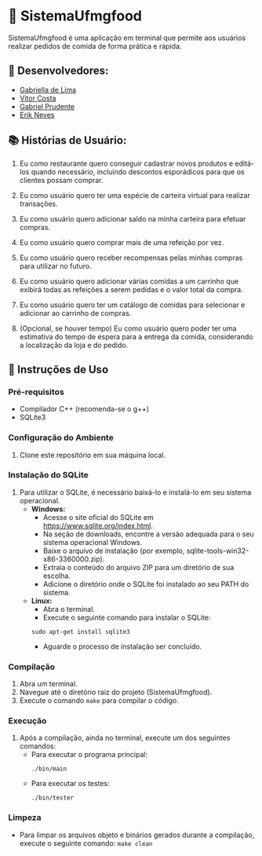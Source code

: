# 🍔 SistemaUfmgfood

SistemaUfmgfood é uma aplicação em terminal que permite aos usuários realizar pedidos de comida de forma prática e rápida.

## 🚀 Desenvolvedores:
- [Gabriella de Lima](https://github.com/hellolima)
- [Vitor Costa](https://github.com/vitorcosuta)
- [Gabriel Prudente](https://github.com/Gabrielzzz7)
- [Erik Neves](https://github.com/erikneves04)

## 📚 Histórias de Usuário:
1) Eu como restaurante quero conseguir cadastrar novos produtos e editá-los quando necessário, incluindo descontos esporádicos para que os clientes possam comprar.

2) Eu como usuário quero ter uma espécie de carteira virtual para realizar transações.

3) Eu como usuário quero adicionar saldo na minha carteira para efetuar compras.

4) Eu como usuário quero comprar mais de uma refeição por vez.

5) Eu como usuário quero receber recompensas pelas minhas compras para utilizar no futuro.

6) Eu como usuário quero adicionar várias comidas a um carrinho que exibirá todas as refeições a serem pedidas e o valor total da compra.

7) Eu como usuário quero ter um catálogo de comidas para selecionar e adicionar ao carrinho de compras.

9) (Opcional, se houver tempo) Eu como usuário quero poder ter uma estimativa do tempo de espera para a entrega da comida, considerando a localização da loja e do pedido.

## 📝 Instruções de Uso

### Pré-requisitos
- Compilador C++ (recomenda-se o g++)
- SQLite3

### Configuração do Ambiente
1. Clone este repositório em sua máquina local.

### Instalação do SQLite
1. Para utilizar o SQLite, é necessário baixá-lo e instalá-lo em seu sistema operacional.
   - **Windows:** 
     - Acesse o site oficial do SQLite em https://www.sqlite.org/index.html.
     - Na seção de downloads, encontre a versão adequada para o seu sistema operacional Windows.
     - Baixe o arquivo de instalação (por exemplo, sqlite-tools-win32-x86-3360000.zip).
     - Extraia o conteúdo do arquivo ZIP para um diretório de sua escolha.
     - Adicione o diretório onde o SQLite foi instalado ao seu PATH do sistema.
   - **Linux:**
     - Abra o terminal.
     - Execute o seguinte comando para instalar o SQLite:
     ```
     sudo apt-get install sqlite3
     ```
     - Aguarde o processo de instalação ser concluído.
     
### Compilação
1. Abra um terminal.
2. Navegue até o diretório raiz do projeto (SistemaUfmgfood).
3. Execute o comando `make` para compilar o código.

### Execução
1. Após a compilação, ainda no terminal, execute um dos seguintes comandos:
   - Para executar o programa principal:
     ```
     ./bin/main
     ```
   - Para executar os testes:
     ```
     ./bin/tester
     ```

### Limpeza
- Para limpar os arquivos objeto e binários gerados durante a compilação, execute o seguinte comando: `make clean`
